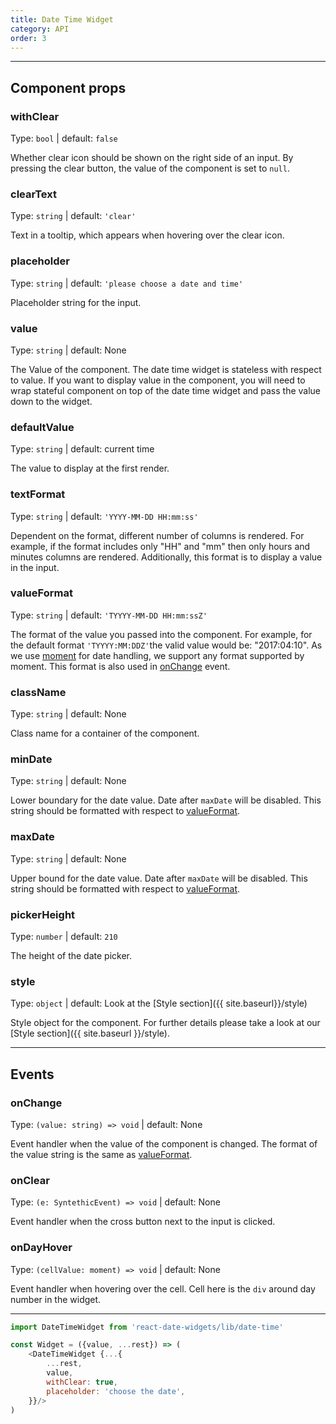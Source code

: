 ```yaml
---
title: Date Time Widget
category: API
order: 3
---
```


<div id="date-time-widget-api"></div>
<script>
  window.renderDateTime('date-time-widget-api')
</script>

---

## Component props

### withClear
Type: `bool` | default: `false`

Whether clear icon should be shown on the right side of an input. By pressing the clear button, the value of the component is set to `null`.

### clearText
Type: `string` | default: `'clear'`

Text in a tooltip, which appears when hovering over the clear icon.

### placeholder
Type: `string` | default: `'please choose a date and time'`

Placeholder string for the input.

### value
Type: `string` | default: None

The Value of the component. The date time widget is stateless with respect to value. If you want to display value in the component, you will need to wrap stateful component on top of the date time widget and pass the value down to the widget.

### defaultValue
Type: `string` | default: current time

The value to display at the first render.

### textFormat
Type: `string` | default: `'YYYY-MM-DD HH:mm:ss'`

Dependent on the format, different number of columns is rendered. For example, if the format includes only "HH" and "mm" then only hours and minutes columns are rendered. Additionally, this format is to display a value in the input.

### valueFormat
Type: `string` | default: `'TYYYY-MM-DD HH:mm:ssZ'`

The format of the value you passed into the component. For example, for the default format `'TYYYY:MM:DDZ'`the valid value would be: "2017:04:10". As we use [moment](https://momentjs.com/docs/) for date handling, we support any format supported by moment. This format is also used in [onChange](#onchange) event.

### className
Type: `string` | default: None

Class name for a container of the component.

### minDate
Type: `string` | default: None

Lower boundary for the date value. Date after `maxDate` will be disabled. This string should be formatted with respect to [valueFormat](#valueformat).

### maxDate
Type: `string` | default: None

Upper bound for the date value. Date after `maxDate` will be disabled. This string should be formatted with respect to [valueFormat](#valueformat).

### pickerHeight
Type: `number` | default: `210`

The height of the date picker.

### style
Type: `object` | default: Look at the [Style section]({{ site.baseurl}}/style)

Style object for the component. For further details please take a look at our [Style section]({{ site.baseurl }}/style).

---

## Events

### onChange
Type: `(value: string) => void` | default: None

Event handler when the value of the component is changed. The format of the value string is the same as [valueFormat](#valueformat).

### onClear
Type: `(e: SyntethicEvent) => void` | default: None

Event handler when the cross button next to the input is clicked.

### onDayHover
Type: `(cellValue: moment) => void` | default: None

Event handler when hovering over the cell. Cell here is the `div` around day number in the widget.

---


```js
import DateTimeWidget from 'react-date-widgets/lib/date-time'

const Widget = ({value, ...rest}) => (
	<DateTimeWidget {...{
		...rest,
		value,
		withClear: true,
		placeholder: 'choose the date',
	}}/>
)
```


<!-- onChange: PropTypes.func,
onClear(evt)
onDayHover(cellValue) -->

<!-- ## style
clearText: 'clear',
style: skin,
textFormat: 'YYYY/MM/DD',
valueFormat: 'TYYYY:MM:DDZ',

clearText: PropTypes.string,
value: PropTypes.string,
withClear: PropTypes.bool,
placeholder: PropTypes.string,
textFormat: PropTypes.string.isRequired,
valueFormat: PropTypes.string.isRequired,
style: PropTypes.object,
className: PropTypes.string,
onChange: PropTypes.func,
onClear(evt)
onDayHover(cellValue) -->
